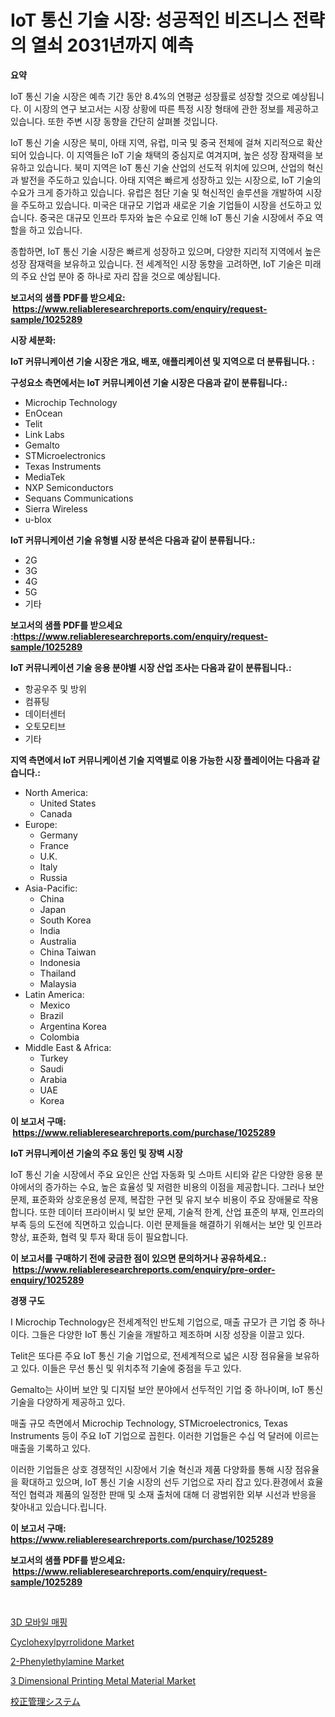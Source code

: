 <p><h1>IoT 통신 기술 시장: 성공적인 비즈니스 전략의 열쇠 2031년까지 예측</h1></p><p><strong>요약</strong></p>
<p><p>IoT 통신 기술 시장은 예측 기간 동안 8.4%의 연평균 성장률로 성장할 것으로 예상됩니다. 이 시장의 연구 보고서는 시장 상황에 따른 특정 시장 형태에 관한 정보를 제공하고 있습니다. 또한 주변 시장 동향을 간단히 살펴볼 것입니다.</p><p>IoT 통신 기술 시장은 북미, 아태 지역, 유럽, 미국 및 중국 전체에 걸쳐 지리적으로 확산되어 있습니다. 이 지역들은 IoT 기술 채택의 중심지로 여겨지며, 높은 성장 잠재력을 보유하고 있습니다. 북미 지역은 IoT 통신 기술 산업의 선도적 위치에 있으며, 산업의 혁신과 발전을 주도하고 있습니다. 아태 지역은 빠르게 성장하고 있는 시장으로, IoT 기술의 수요가 크게 증가하고 있습니다. 유럽은 첨단 기술 및 혁신적인 솔루션을 개발하여 시장을 주도하고 있습니다. 미국은 대규모 기업과 새로운 기술 기업들이 시장을 선도하고 있습니다. 중국은 대규모 인프라 투자와 높은 수요로 인해 IoT 통신 기술 시장에서 주요 역할을 하고 있습니다.</p><p>종합하면, IoT 통신 기술 시장은 빠르게 성장하고 있으며, 다양한 지리적 지역에서 높은 성장 잠재력을 보유하고 있습니다. 전 세계적인 시장 동향을 고려하면, IoT 기술은 미래의 주요 산업 분야 중 하나로 자리 잡을 것으로 예상됩니다.</p></p>
<p><strong>보고서의 샘플 PDF를 받으세요: &nbsp;<a href="https://www.reliableresearchreports.com/enquiry/request-sample/1025289">https://www.reliableresearchreports.com/enquiry/request-sample/1025289</a></strong></p>
<p><strong>시장 세분화:</strong></p>
<p><strong> IoT 커뮤니케이션 기술 시장은 개요, 배포, 애플리케이션 및 지역으로 더 분류됩니다. :</strong></p>
<p><strong>구성요소 측면에서는 IoT 커뮤니케이션 기술 시장은 다음과 같이 분류됩니다.:</strong></p>
<p><ul><li>Microchip Technology</li><li>EnOcean</li><li>Telit</li><li>Link Labs</li><li>Gemalto</li><li>STMicroelectronics</li><li>Texas Instruments</li><li>MediaTek</li><li>NXP Semiconductors</li><li>Sequans Communications</li><li>Sierra Wireless</li><li>u-blox</li></ul></p>
<p><strong> IoT 커뮤니케이션 기술 유형별 시장 분석은 다음과 같이 분류됩니다.:</strong></p>
<p><ul><li>2G</li><li>3G</li><li>4G</li><li>5G</li><li>기타</li></ul></p>
<p><strong>보고서의 샘플 PDF를 받으세요 :<a href="https://www.reliableresearchreports.com/enquiry/request-sample/1025289">https://www.reliableresearchreports.com/enquiry/request-sample/1025289</a></strong></p>
<p><strong> IoT 커뮤니케이션 기술 응용 분야별 시장 산업 조사는 다음과 같이 분류됩니다.:</strong></p>
<p><ul><li>항공우주 및 방위</li><li>컴퓨팅</li><li>데이터센터</li><li>오토모티브</li><li>기타</li></ul></p>
<p><strong>지역 측면에서 IoT 커뮤니케이션 기술 지역별로 이용 가능한 시장 플레이어는 다음과 같습니다.:</strong></p>
<p><ul>
    <li>
        North America:
        <ul>
            <li>United States</li>
            <li>Canada</li>
        </ul>
    </li>
    <li>
        Europe:
        <ul>
            <li>Germany</li>
            <li>France</li>
            <li>U.K.</li>
            <li>Italy</li>
            <li>Russia</li>
        </ul>
    </li>
    <li>
        Asia-Pacific:
        <ul>
            <li>China</li>
            <li>Japan</li>
            <li>South Korea</li>
            <li>India</li>
            <li>Australia</li>
            <li>China Taiwan</li>
            <li>Indonesia</li>
            <li>Thailand</li>
            <li>Malaysia</li>
        </ul>
    </li>
    <li>
        Latin America:
        <ul>
            <li>Mexico</li>
            <li>Brazil</li>
            <li>Argentina Korea</li>
            <li>Colombia</li>
        </ul>
    </li>
    <li>
        Middle East & Africa:
        <ul>
            <li>Turkey</li>
            <li>Saudi</li>
            <li>Arabia</li>
            <li>UAE</li>
            <li>Korea</li>
        </ul>
    </li>
    </ul></p>
<p><strong>이 보고서 구매: &nbsp;<a href="https://www.reliableresearchreports.com/purchase/1025289">https://www.reliableresearchreports.com/purchase/1025289</a></strong></p>
<p><strong>IoT 커뮤니케이션 기술의 주요 동인 및 장벽 시장</strong></p>
<p><p>IoT 통신 기술 시장에서 주요 요인은 산업 자동화 및 스마트 시티와 같은 다양한 응용 분야에서의 증가하는 수요, 높은 효율성 및 저렴한 비용의 이점을 제공합니다. 그러나 보안 문제, 표준화와 상호운용성 문제, 복잡한 구현 및 유지 보수 비용이 주요 장애물로 작용합니다. 또한 데이터 프라이버시 및 보안 문제, 기술적 한계, 산업 표준의 부재, 인프라의 부족 등의 도전에 직면하고 있습니다. 이런 문제들을 해결하기 위해서는 보안 및 인프라 향상, 표준화, 협력 및 투자 확대 등이 필요합니다.</p></p>
<p><strong>이 보고서를 구매하기 전에 궁금한 점이 있으면 문의하거나 공유하세요.: &nbsp;<a href="https://www.reliableresearchreports.com/enquiry/pre-order-enquiry/1025289">https://www.reliableresearchreports.com/enquiry/pre-order-enquiry/1025289</a></strong></p>
<p><strong>경쟁 구도</strong></p>
<p><p>I Microchip Technology은 전세계적인 반도체 기업으로, 매출 규모가 큰 기업 중 하나이다. 그들은 다양한 IoT 통신 기술을 개발하고 제조하며 시장 성장을 이끌고 있다.</p><p>Telit은 또다른 주요 IoT 통신 기술 기업으로, 전세계적으로 넓은 시장 점유율을 보유하고 있다. 이들은 무선 통신 및 위치추적 기술에 중점을 두고 있다.</p><p>Gemalto는 사이버 보안 및 디지털 보안 분야에서 선두적인 기업 중 하나이며, IoT 통신 기술을 다양하게 제공하고 있다.</p><p>매출 규모 측면에서 Microchip Technology, STMicroelectronics, Texas Instruments 등이 주요 IoT 기업으로 꼽힌다. 이러한 기업들은 수십 억 달러에 이르는 매출을 기록하고 있다.</p><p>이러한 기업들은 상호 경쟁적인 시장에서 기술 혁신과 제품 다양화를 통해 시장 점유율을 확대하고 있으며, IoT 통신 기술 시장의 선두 기업으로 자리 잡고 있다.환경에서 효율적인 협력과 제품의 일정한 판매 및 소재 출처에 대해 더 광범위한 외부 시선과 반응을 찾아내고 있습니다.립니다.</p></p>
<p><strong>이 보고서 구매: &nbsp; <a href="https://www.reliableresearchreports.com/purchase/1025289">https://www.reliableresearchreports.com/purchase/1025289</a></strong></p>
<p><strong>보고서의 샘플 PDF를 받으세요: &nbsp;<a href="https://www.reliableresearchreports.com/enquiry/request-sample/1025289">https://www.reliableresearchreports.com/enquiry/request-sample/1025289</a></strong><strong></strong></p>
<p>&nbsp;</p>
<p><p><a href="https://github.com/vss5505pa7z1p/Market-Research-Report-List-1/blob/main/56295561084.md">3D 모바일 매핑</a></p><p><a href="https://github.com/joannesouthgate/Market-Research-Report-List-2/blob/main/cyclohexylpyrrolidone-market.md">Cyclohexylpyrrolidone Market</a></p><p><a href="https://github.com/sofayahoo2023/Market-Research-Report-List-3/blob/main/2-phenylethylamine-market.md">2-Phenylethylamine Market</a></p><p><a href="https://issuu.com/reportprime-2/docs/3-dimensional-printing-metal-material-market-size-">3 Dimensional Printing Metal Material Market</a></p><p><a href="https://github.com/vhemk0794148/Market-Research-Report-List-1/blob/main/59951961482.md">校正管理システム</a></p></p>